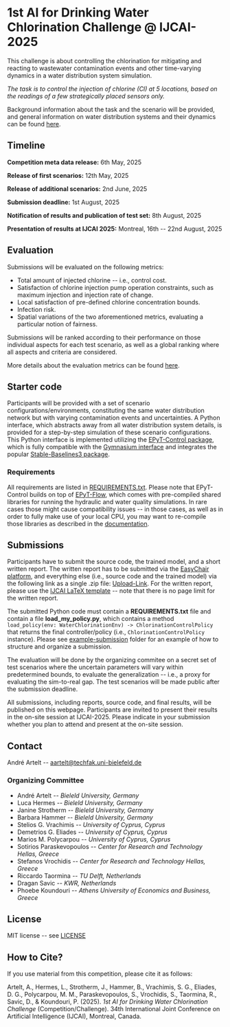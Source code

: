 # 1st AI for Drinking Water Chlorination Challenge @ IJCAI-2025

This challenge is about controlling the chlorination for mitigating and reacting to wastewater contamination events and other time-varying dynamics in a water distribution system simulation.

*The task is to control the injection of chlorine (Cl) at 5 locations, based on the readings of a few strategically placed sensors only.*

Background information about the task and the scenario will be provided, and general information on water distribution systems and their dynamics can be found [here](<Introduction WDNs, Hydraulics and Quality.md>).

## Timeline

**Competition meta data release:** 6th May, 2025

**Release of first scenarios:** 12th May, 2025

**Release of additional scenarios:** 2nd June, 2025

**Submission deadline:** 1st August, 2025

**Notification of results and publication of test set:** 8th August, 2025

**Presentation of results at IJCAI 2025:** Montreal, 16th -- 22nd August, 2025

## Evaluation

Submissions will be evaluated on the following metrics:
- Total amount of injected chlorine -- i.e., control cost.
- Satisfaction of chlorine injection pump operation constraints, such as maximum injection and injection rate of change.
- Local satisfaction of pre-defined chlorine concentration bounds.
- Infection risk.
- Spatial variations of the two aforementioned metrics, evaluating a particular notion of fairness.

Submissions will be ranked according to their performance on those individual aspects for each test scenario, as well as a global ranking where all aspects and criteria are considered.

More details about the evaluation metrics can be found [here](evaluation.md).

## Starter code

Participants will be provided with a set of scenario configurations/environments, constituting the same water distribution network but with varying contamination events and uncertainties. A Python interface, which abstracts away from all water distribution system details, is provided for a step-by-step simulation of these scenario configurations. This Python interface is implemented utilizing the [EPyT-Control package](https://github.com/WaterFutures/EPyT-Control), which is fully compatible with the [Gymnasium interface](https://gymnasium.farama.org/) and integrates the popular [Stable-Baselines3 package](https://stable-baselines3.readthedocs.io/en/master/). 

### Requirements

All requirements are listed in [REQUIREMENTS.txt](REQUIREMENTS.txt).
Please note that EPyT-Control builds on top of [EPyT-Flow](https://github.com/WaterFutures/EPyT-Flow), which comes with pre-compiled shared libraries for running the hydraulic and water quality simulations. In rare cases those might cause compatibility issues -- in those cases, as well as in order to fully make use of your local CPU, you may want to re-compile those libraries as described in the [documentation](hhttps://epyt-flow.readthedocs.io/en/stable/installation.html).



## Submissions

Participants have to submit the source code, the trained model, and a short written report.
The written report has to be submitted via the [EasyChair platform](https://easychair.org/conferences?conf=ai4dwc25), and everything else (i.e., source code and the trained model) via the following link as a single .zip file: [Upload-Link](https://u.pcloud.com/#page=puplink&code=sX4XZms5B1cm4FQbpuVCmG9BOy8K0WvR7).
For the written report, please use the [IJCAI LaTeX template](https://www.ijcai.org/authors_kit) -- note that there is no page limit for the written report.

The submitted Python code must contain a **REQUIREMENTS.txt** file and contain a file **load_my_policy.py**, which contains a method
`load_policy(env: WaterChlorinationEnv) -> ChlorinationControlPolicy`
that returns the final controller/policy (i.e., `ChlorinationControlPolicy` instance).
Please see [example-submission](example-submission) folder for an example of how to structure and organize a submission.

The evaluation will be done by the organizing commitee on a secret set of test scenarios where the uncertain parameters will vary within predetermined bounds, to evaluate the generalization -- i.e., a proxy for evaluating the sim-to-real gap. The test scenarios will be made public after the submission deadline.

All submissions, including reports, source code, and final results, will be published on this webpage.
Participants are invited to present their results in the on-site session at IJCAI-2025. Please indicate in your submission whether you plan to attend and present at the on-site session.

## Contact

André Artelt -- aartelt@techfak.uni-bielefeld.de

### Organizing Committee
- André Artelt *-- Bieleld University, Germany*
- Luca Hermes *-- Bieleld University, Germany*
- Janine Strotherm *-- Bieleld University, Germany*
- Barbara Hammer *-- Bieleld University, Germany*
- Stelios G. Vrachimis *-- University of Cyprus, Cyprus*
- Demetrios G. Eliades *-- University of Cyprus, Cyprus*
- Marios M. Polycarpou *-- University of Cyprus, Cyprus*
- Sotirios Paraskevopoulos *-- Center for Research and Technology Hellas, Greece*
- Stefanos Vrochidis *-- Center for Research and Technology Hellas, Greece*
- Riccardo Taormina *-- TU Delft, Netherlands*
- Dragan Savic *-- KWR, Netherlands*
- Phoebe Koundouri *-- Athens University of Economics and Business, Greece*


## License

MIT license -- see [LICENSE](LICENSE)

## How to Cite?

If you use material from this competition, please cite it as follows:

Artelt, A., Hermes, L., Strotherm, J., Hammer, B., Vrachimis, S. G., Eliades, D. G., Polycarpou, M. M., Paraskevopoulos, S., Vrochidis, S., Taormina, R., Savic, D., & Koundouri, P. (2025). *1st AI for Drinking Water Chlorination Challenge* (Competition/Challenge). 34th International Joint Conference on Artificial Intelligence (IJCAI), Montreal, Canada.
